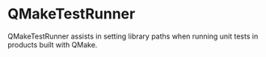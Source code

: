 QMakeTestRunner
===============

QMakeTestRunner assists in setting library paths when running unit tests in products built with QMake.
